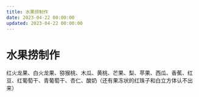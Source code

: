 ```yaml
---
title: 水果捞制作
date: 2023-04-22 00:00:00
updated: 2023-04-22 00:00:00
---
```


# 水果捞制作

红火龙果、白火龙果、猕猴桃、木瓜、黄桃、芒果、梨、苹果、西瓜、香蕉、红豆、红葡萄干、青葡萄干、杏仁、酸奶（还有果冻状的红珠子和白立方体认不出来）
